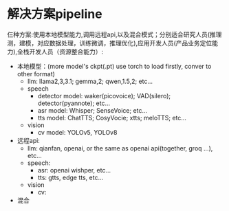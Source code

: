 # 解决方案pipeline

仨种方案:使用本地模型能力,调用远程api,以及混合模式；分别适合研究人员(推理测，建模，对应数据处理，训练微调，推理优化),应用开发人员(产品业务定位能力),全栈开发人员（资源整合能力）:
- 本地模型：(more model's ckpt(.pt) use torch to load firstly, conver to other format)
  - llm: llama2,3,3.1; gemma,2; qwen,1.5,2; etc...
  - speech
    - detector model: waker(picovoice); VAD(silero); detector(pyannote); etc... 
    - asr model: Whisper; SenseVoice; etc...
    - tts model: ChatTTS; CosyVocie; xtts; meloTTS; etc...
  - vision
    - cv model: YOLOv5, YOLOv8
- 远程api:
  - llm: qianfan, openai, or the same as openai api(together, groq ...), etc...
  - speech: 
    - asr: openai wishper, etc...
    - tts: gtts, edge tts, etc...
  - vision
    - cv: 
- 混合